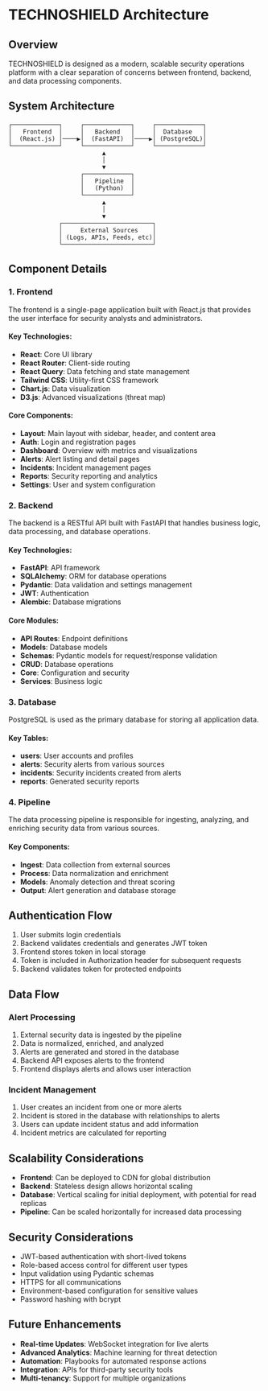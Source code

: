 # TECHNOSHIELD Architecture

## Overview

TECHNOSHIELD is designed as a modern, scalable security operations platform with a clear separation of concerns between frontend, backend, and data processing components.

## System Architecture

```
┌─────────────┐     ┌─────────────┐     ┌─────────────┐
│   Frontend  │     │   Backend   │     │  Database   │
│  (React.js) │────▶│  (FastAPI)  │────▶│ (PostgreSQL)│
└─────────────┘     └─────────────┘     └─────────────┘
                          ▲
                          │
                          ▼
                    ┌─────────────┐
                    │   Pipeline  │
                    │   (Python)  │
                    └─────────────┘
                          ▲
                          │
                          ▼
              ┌─────────────────────────┐
              │     External Sources    │
              │ (Logs, APIs, Feeds, etc)│
              └─────────────────────────┘
```

## Component Details

### 1. Frontend

The frontend is a single-page application built with React.js that provides the user interface for security analysts and administrators.

#### Key Technologies:
- **React**: Core UI library
- **React Router**: Client-side routing
- **React Query**: Data fetching and state management
- **Tailwind CSS**: Utility-first CSS framework
- **Chart.js**: Data visualization
- **D3.js**: Advanced visualizations (threat map)

#### Core Components:
- **Layout**: Main layout with sidebar, header, and content area
- **Auth**: Login and registration pages
- **Dashboard**: Overview with metrics and visualizations
- **Alerts**: Alert listing and detail pages
- **Incidents**: Incident management pages
- **Reports**: Security reporting and analytics
- **Settings**: User and system configuration

### 2. Backend

The backend is a RESTful API built with FastAPI that handles business logic, data processing, and database operations.

#### Key Technologies:
- **FastAPI**: API framework
- **SQLAlchemy**: ORM for database operations
- **Pydantic**: Data validation and settings management
- **JWT**: Authentication
- **Alembic**: Database migrations

#### Core Modules:
- **API Routes**: Endpoint definitions
- **Models**: Database models
- **Schemas**: Pydantic models for request/response validation
- **CRUD**: Database operations
- **Core**: Configuration and security
- **Services**: Business logic

### 3. Database

PostgreSQL is used as the primary database for storing all application data.

#### Key Tables:
- **users**: User accounts and profiles
- **alerts**: Security alerts from various sources
- **incidents**: Security incidents created from alerts
- **reports**: Generated security reports

### 4. Pipeline

The data processing pipeline is responsible for ingesting, analyzing, and enriching security data from various sources.

#### Key Components:
- **Ingest**: Data collection from external sources
- **Process**: Data normalization and enrichment
- **Models**: Anomaly detection and threat scoring
- **Output**: Alert generation and database storage

## Authentication Flow

1. User submits login credentials
2. Backend validates credentials and generates JWT token
3. Frontend stores token in local storage
4. Token is included in Authorization header for subsequent requests
5. Backend validates token for protected endpoints

## Data Flow

### Alert Processing

1. External security data is ingested by the pipeline
2. Data is normalized, enriched, and analyzed
3. Alerts are generated and stored in the database
4. Backend API exposes alerts to the frontend
5. Frontend displays alerts and allows user interaction

### Incident Management

1. User creates an incident from one or more alerts
2. Incident is stored in the database with relationships to alerts
3. Users can update incident status and add information
4. Incident metrics are calculated for reporting

## Scalability Considerations

- **Frontend**: Can be deployed to CDN for global distribution
- **Backend**: Stateless design allows horizontal scaling
- **Database**: Vertical scaling for initial deployment, with potential for read replicas
- **Pipeline**: Can be scaled horizontally for increased data processing

## Security Considerations

- JWT-based authentication with short-lived tokens
- Role-based access control for different user types
- Input validation using Pydantic schemas
- HTTPS for all communications
- Environment-based configuration for sensitive values
- Password hashing with bcrypt

## Future Enhancements

- **Real-time Updates**: WebSocket integration for live alerts
- **Advanced Analytics**: Machine learning for threat detection
- **Automation**: Playbooks for automated response actions
- **Integration**: APIs for third-party security tools
- **Multi-tenancy**: Support for multiple organizations